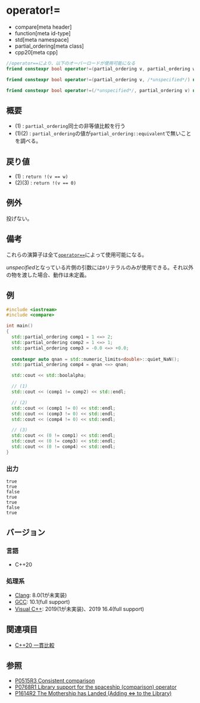 # operator!=

* compare[meta header]
* function[meta id-type]
* std[meta namespace]
* partial_ordering[meta class]
* cpp20[meta cpp]

```cpp
//operator==により、以下のオーバーロードが使用可能になる        
friend constexpr bool operator!=(partial_ordering v, partial_ordering w) noexcept; // (1)

friend constexpr bool operator!=(partial_ordering v, /*unspecified*/) noexcept;   // (2)

friend constexpr bool operator!=(/*unspecified*/, partial_ordering v) noexcept;   // (3)
```

## 概要

- (1) : `partial_ordering`同士の非等値比較を行う
- (1)(2) : `partial_ordering`の値が`partial_ordering::equivalent`で無いことを調べる。

## 戻り値

- (1) : `return !(v == w)`
- (2)(3) : `return !(v == 0)`


## 例外

投げない。

## 備考

これらの演算子は全て[`operator==`](op_equal.md)によって使用可能になる。

*unspecified*となっている片側の引数には`0`リテラルのみが使用できる。それ以外の物を渡した場合、動作は未定義。

## 例
```cpp example
#include <iostream>
#include <compare>

int main()
{
  std::partial_ordering comp1 = 1 <=> 2;
  std::partial_ordering comp2 = 1 <=> 1;
  std::partial_ordering comp3 = -0.0 <=> +0.0;
  
  constexpr auto qnan = std::numeric_limits<double>::quiet_NaN();
  std::partial_ordering comp4 = qnan <=> qnan;

  std::cout << std::boolalpha;

  // (1)
  std::cout << (comp1 != comp2) << std::endl;

  // (2) 
  std::cout << (comp1 != 0) << std::endl;
  std::cout << (comp3 != 0) << std::endl;
  std::cout << (comp4 != 0) << std::endl;

  // (3)
  std::cout << (0 != comp1) << std::endl;
  std::cout << (0 != comp3) << std::endl;
  std::cout << (0 != comp4) << std::endl;
}
```

### 出力
```
true
true
false
true
true
false
true
```

## バージョン
### 言語
- C++20

### 処理系
- [Clang](/implementation.md#clang): 8.0(1が未実装)
- [GCC](/implementation.md#gcc): 10.1(full support)
- [Visual C++](/implementation.md#visual_cpp): 2019(1が未実装)、2019 16.4(full support)

## 関連項目

- [C++20 一貫比較](/lang/cpp20/consistent_comparison.md)


## 参照

- [P0515R3 Consistent comparison](http://wg21.link/p0515)
- [P0768R1 Library support for the spaceship (comparison) operator](http://wg21.link/p0768)
- [P1614R2 The Mothership has Landed (Adding <=> to the Library)](http://wg21.link/p1614)